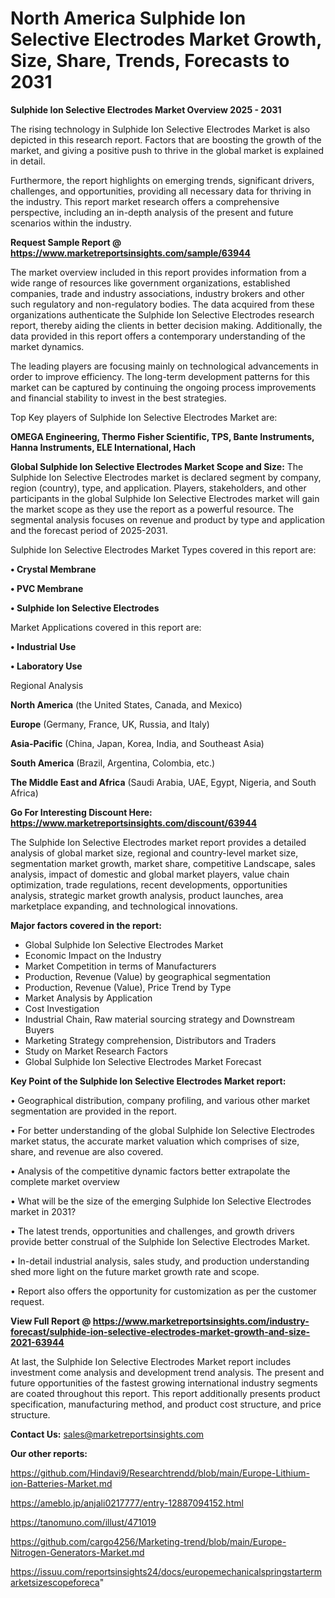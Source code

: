 # North America Sulphide Ion Selective Electrodes Market Growth, Size, Share, Trends, Forecasts to 2031

<Strong> Sulphide Ion Selective Electrodes Market Overview 2025 - 2031</strong>

The rising technology in Sulphide Ion Selective Electrodes Market is also depicted in this research report. Factors that are boosting the growth of the market, and giving a positive push to thrive in the global market is explained in detail.

Furthermore, the report highlights on emerging trends, significant drivers, challenges, and opportunities, providing all necessary data for thriving in the industry. This report market research offers a comprehensive perspective, including an in-depth analysis of the present and future scenarios within the industry.

<strong>Request Sample Report @ <a href=https://www.marketreportsinsights.com/sample/63944>https://www.marketreportsinsights.com/sample/63944</a></strong>

The market overview included in this report provides information from a wide range of resources like government organizations, established companies, trade and industry associations, industry brokers and other such regulatory and non-regulatory bodies. The data acquired from these organizations authenticate the Sulphide Ion Selective Electrodes research report, thereby aiding the clients in better decision making. Additionally, the data provided in this report offers a contemporary understanding of the market dynamics.

The leading players are focusing mainly on technological advancements in order to improve efficiency. The long-term development patterns for this market can be captured by continuing the ongoing process improvements and financial stability to invest in the best strategies.

Top Key players of Sulphide Ion Selective Electrodes Market are:

<strong>OMEGA Engineering, Thermo Fisher Scientific, TPS, Bante Instruments, Hanna Instruments, ELE International, Hach</strong>

<strong><b>Global Sulphide Ion Selective Electrodes Market Scope and Size:</b></strong>
The Sulphide Ion Selective Electrodes market is declared segment by company, region (country), type, and application. Players, stakeholders, and other participants in the global Sulphide Ion Selective Electrodes market will gain the market scope as they use the report as a powerful resource. The segmental analysis focuses on revenue and product by type and application and the forecast period of 2025-2031.

Sulphide Ion Selective Electrodes Market Types covered in this report are:

<strong>• Crystal Membrane

• PVC Membrane

• Sulphide Ion Selective Electrodes</strong>

Market Applications covered in this report are:

<strong>• Industrial Use

• Laboratory Use</strong> 

Regional Analysis

<strong>North America</strong> (the United States, Canada, and Mexico)

<strong>Europe</strong> (Germany, France, UK, Russia, and Italy)

<strong>Asia-Pacific</strong> (China, Japan, Korea, India, and Southeast Asia)

<strong>South America</strong> (Brazil, Argentina, Colombia, etc.)

<strong>The Middle East and Africa</strong> (Saudi Arabia, UAE, Egypt, Nigeria, and South Africa)

<strong>Go For Interesting Discount Here: <a href=https://www.marketreportsinsights.com/discount/63944>https://www.marketreportsinsights.com/discount/63944</a></strong>

The Sulphide Ion Selective Electrodes market report provides a detailed analysis of global market size, regional and country-level market size, segmentation market growth, market share, competitive Landscape, sales analysis, impact of domestic and global market players, value chain optimization, trade regulations, recent developments, opportunities analysis, strategic market growth analysis, product launches, area marketplace expanding, and technological innovations.

<strong><b>Major factors covered in the report:</b></strong>
<ul>
  <li>Global Sulphide Ion Selective Electrodes Market </li>
  <li>Economic Impact on the Industry</li>
  <li>Market Competition in terms of Manufacturers</li>
  <li>Production, Revenue (Value) by geographical segmentation</li>
  <li>Production, Revenue (Value), Price Trend by Type</li>
  <li>Market Analysis by Application</li>
  <li>Cost Investigation</li>
  <li>Industrial Chain, Raw material sourcing strategy and Downstream Buyers</li>
  <li>Marketing Strategy comprehension, Distributors and Traders</li>
  <li>Study on Market Research Factors</li>
  <li>Global Sulphide Ion Selective Electrodes Market Forecast</li>
</ul>

<strong><b>Key Point of the Sulphide Ion Selective Electrodes Market report:</b></strong>

• Geographical distribution, company profiling, and various other market segmentation are provided in the report.

• For better understanding of the global Sulphide Ion Selective Electrodes market status, the accurate market valuation which comprises of size, share, and revenue are also covered.

• Analysis of the competitive dynamic factors better extrapolate the complete market overview

• What will be the size of the emerging Sulphide Ion Selective Electrodes market in 2031?

• The latest trends, opportunities and challenges, and growth drivers provide better construal of the Sulphide Ion Selective Electrodes Market.

• In-detail industrial analysis, sales study, and production understanding shed more light on the future market growth rate and scope.

• Report also offers the opportunity for customization as per the customer request.

<strong><b>View Full Report @ <a href=https://www.marketreportsinsights.com/industry-forecast/sulphide-ion-selective-electrodes-market-growth-and-size-2021-63944>https://www.marketreportsinsights.com/industry-forecast/sulphide-ion-selective-electrodes-market-growth-and-size-2021-63944</a></b></strong>


At last, the Sulphide Ion Selective Electrodes Market report includes investment come analysis and development trend analysis. The present and future opportunities of the fastest growing international industry segments are coated throughout this report. This report additionally presents product specification, manufacturing method, and product cost structure, and price structure.

<strong>Contact Us:</strong>
sales@marketreportsinsights.com

<strong>Our other reports:</strong>

<a href=https://github.com/Hindavi9/Researchtrendd/blob/main/Europe-Lithium-ion-Batteries-Market.md>https://github.com/Hindavi9/Researchtrendd/blob/main/Europe-Lithium-ion-Batteries-Market.md</a>

<a href=https://ameblo.jp/anjali0217777/entry-12887094152.html>https://ameblo.jp/anjali0217777/entry-12887094152.html</a>

<a href=https://tanomuno.com/illust/471019>https://tanomuno.com/illust/471019</a>

<a href=https://github.com/cargo4256/Marketing-trend/blob/main/Europe-Nitrogen-Generators-Market.md>https://github.com/cargo4256/Marketing-trend/blob/main/Europe-Nitrogen-Generators-Market.md</a>

<a href=https://issuu.com/reportsinsights24/docs/europemechanicalspringstartermarketsizescopeforeca>https://issuu.com/reportsinsights24/docs/europemechanicalspringstartermarketsizescopeforeca</a>"
